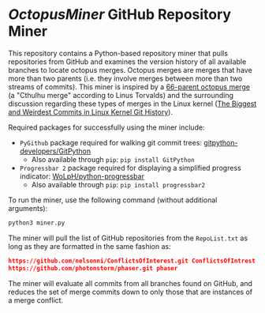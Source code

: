 # *OctopusMiner* GitHub Repository Miner

This repository contains a Python-based repository miner that pulls repositories from GitHub and examines the version history of all available branches to locate octopus merges. Octopus merges are merges that have more than two parents (i.e. they involve merges between more than two streams of commits). This miner is inspired by a [66-parent octopus merge](https://git.kernel.org/pub/scm/linux/kernel/git/torvalds/linux.git/commit/?id=2cde51fbd0f3) (a "Cthulhu merge" according to Linus Torvalds) and the surrounding discussion regarding these types of merges in the Linux kernel
([The Biggest and Weirdest Commits in Linux Kernel Git History](https://www.destroyallsoftware.com/blog/2017/the-biggest-and-weirdest-commits-in-linux-kernel-git-history)).

Required packages for successfully using the miner include:
* `PyGithub` package required for walking git commit trees: [gitpython-developers/GitPython](https://github.com/gitpython-developers/GitPython)
  * Also available through `pip`: `pip install GitPython`
* `Progressbar 2` package required for displaying a simplified progress indicator: [WoLpH/python-progressbar](https://github.com/WoLpH/python-progressbar)
  * Also available through `pip`: `pip install progressbar2`

To run the miner, use the following command (without additional arguments):
```bash
python3 miner.py
```
The miner will pull the list of GitHub repositories from the `RepoList.txt` as long as they are formatted in the same fashion as:
```json
https://github.com/nelsonni/ConflictsOfInterest.git ConflictsOfIntrest
https://github.com/photonstorm/phaser.git phaser
```

The miner will evaluate all commits from all branches found on GitHub, and reduces the set of merge commits down to only those that are instances of a merge conflict.
